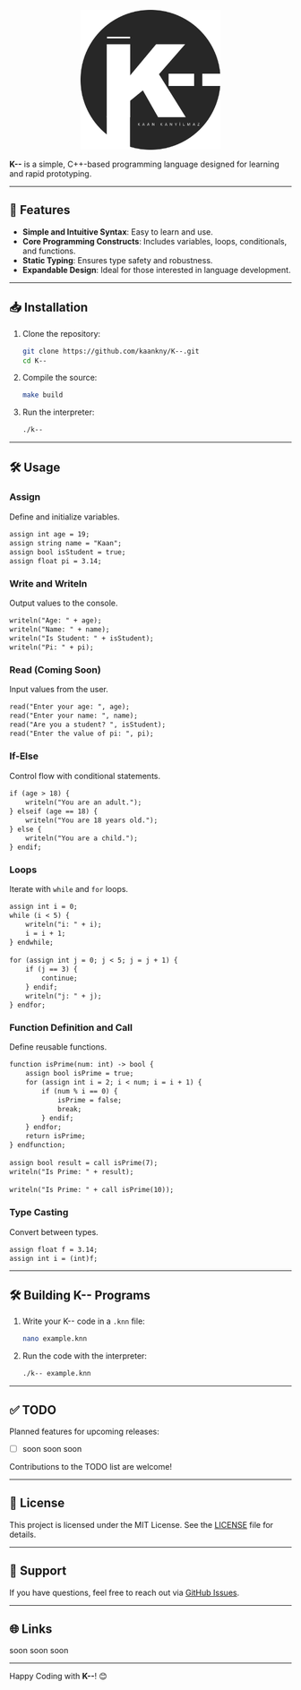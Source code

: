 <p align="center"> <img src="k_logo.png" alt="K-- Logo" width="250"> </p>

 **K--** is a simple, C++-based programming language designed for learning and rapid prototyping.

---

## 🚀 Features

- **Simple and Intuitive Syntax**: Easy to learn and use.
- **Core Programming Constructs**: Includes variables, loops, conditionals, and functions.
- **Static Typing**: Ensures type safety and robustness.
- **Expandable Design**: Ideal for those interested in language development.

---

## 📥 Installation

1. Clone the repository:
   ```bash
   git clone https://github.com/kaankny/K--.git
   cd K--
   ```

2. Compile the source:
   ```bash
   make build
   ```

3. Run the interpreter:
   ```bash
   ./k--
   ```

---

## 🛠️ Usage

### Assign
Define and initialize variables.
```k--
assign int age = 19;
assign string name = "Kaan";
assign bool isStudent = true;
assign float pi = 3.14;
```

### Write and Writeln
Output values to the console.
```k--
writeln("Age: " + age);
writeln("Name: " + name);
writeln("Is Student: " + isStudent);
writeln("Pi: " + pi);
```

### Read (Coming Soon)
Input values from the user.
```k--
read("Enter your age: ", age);
read("Enter your name: ", name);
read("Are you a student? ", isStudent);
read("Enter the value of pi: ", pi);
```

### If-Else
Control flow with conditional statements.
```k--
if (age > 18) {
    writeln("You are an adult.");
} elseif (age == 18) {
    writeln("You are 18 years old.");
} else {
    writeln("You are a child.");
} endif;
```

### Loops
Iterate with `while` and `for` loops.
```k--
assign int i = 0;
while (i < 5) {
    writeln("i: " + i);
    i = i + 1;
} endwhile;

for (assign int j = 0; j < 5; j = j + 1) {
	if (j == 3) {
		continue;
	} endif;
	writeln("j: " + j);
} endfor;
```

### Function Definition and Call
Define reusable functions.
```k--
function isPrime(num: int) -> bool {
    assign bool isPrime = true;
    for (assign int i = 2; i < num; i = i + 1) {
        if (num % i == 0) {
            isPrime = false;
            break;
        } endif;
    } endfor;
    return isPrime;
} endfunction;

assign bool result = call isPrime(7);
writeln("Is Prime: " + result);

writeln("Is Prime: " + call isPrime(10));
```

### Type Casting
Convert between types.
```k--
assign float f = 3.14;
assign int i = (int)f;
```

---

## 🛠️ Building K-- Programs

1. Write your K-- code in a `.knn` file:
   ```bash
   nano example.knn
   ```

2. Run the code with the interpreter:
   ```bash
   ./k-- example.knn
   ```

---

## ✅ TODO

Planned features for upcoming releases:
- [ ] soon soon soon
      
Contributions to the TODO list are welcome!

---

## 📄 License

This project is licensed under the MIT License. See the [LICENSE](LICENSE) file for details.

---

## 💬 Support

If you have questions, feel free to reach out via [GitHub Issues](https://github.com/kaankny/k--/issues).

---

## 🌐 Links

soon soon soon

---

Happy Coding with **K--**! 😊

